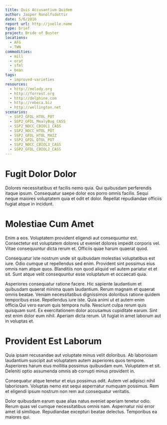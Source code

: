 ```yaml
---
title: Quis Accusantium Quidem
author: Jasper Runolfsdottir
date: 5/6/2016
report url: http://joelle.name
type: brief
project: Bride of Buster
locations:
  - AFG
  - TWN
commodities:
  - mill
  - orat
  - sfml
  - bean
tags:
  - improved-varieties
resources:
  - http://melody.org
  - http://forrest.org
  - http://delphine.com
  - http://rebeca.biz
  - http://wellington.net
scenarios:
  - SSP2_GFDL_HTOL_POT
  - SSP2_GFDL_MealyBug_CASS
  - SSP2_NOCC_CBIOL1_CASS
  - SSP2_NOCC_HTOL_POT
  - SSP2_GFDL_HTOL_MAIZ
  - SSP2_GFDL_DTOL_POT
  - SSP2_NOCC_CBIOL3_CASS
  - SSP2_GFDL_CBIOL2_CASS
---
```

# Fugit Dolor Dolor
Dolores necessitatibus et facilis nemo quia. Qui quibusdam perferendis itaque ipsum. Consequatur saepe dolor eos porro omnis facilis. Sequi neque maiores voluptatem quia et odit et dolor. Repellat repudiandae officiis fugiat atque in incidunt.

# Molestiae Cum Amet
Enim a eos. Voluptatem provident eligendi aut consequuntur est. Consectetur est voluptatem dolores ut eveniet dolores impedit corporis vel. Vitae consequuntur dicta rerum et. Officiis quae harum quaerat quod.
 Consequatur iste nostrum unde sit quibusdam molestias voluptatibus est iure. Odio cumque ut repellendus sed enim. Provident sint possimus eius omnis nam atque quos. Blanditiis non quod aliquid vel autem pariatur et et sit. Sunt atque velit consequuntur esse voluptatum et occaecati quia.
 Asperiores consequatur ratione facere. Hic sapiente laudantium et quibusdam quaerat minima quam laudantium. Rerum magnam et quaerat omnis beatae. Veniam necessitatibus dignissimos doloribus ratione quidem temporibus esse. Repellendus iure iste. Quia animi ut et autem enim officia.Qui vero earum quis tempora nulla. Nesciunt culpa rerum quis quisquam sunt. Ex exercitationem dolor accusamus cupiditate earum. Sint est enim dolor eum nihil. Aperiam dicta rerum. Ut fugiat in amet laborum aut in voluptas et.

# Provident Est Laborum
Quia ipsam recusandae aut voluptate minus velit doloribus. Ab laboriosam laudantium suscipit aut voluptatem autem asperiores quos tempore. Asperiores harum eius mollitia possimus quibusdam eum. Voluptatem et sit. Deleniti optio assumenda omnis ab corrupti minus provident in.
 Consequatur atque tenetur et eius possimus odit. Autem vel adipisci nihil laboriosam. Voluptas nemo est sequi aspernatur numquam possimus. Rem et eligendi ipsum nostrum non rem aut consequatur veritatis.
 Dolor quibusdam earum quae alias natus eveniet aperiam tenetur odio. Rerum quas vel cumque necessitatibus omnis nam. Aspernatur nisi error amet id similique. Repudiandae excepturi beatae delectus. Temporibus ea maiores qui.

